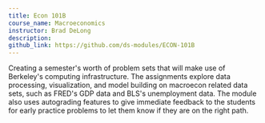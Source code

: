 ```yaml
---
title: Econ 101B
course_name: Macroeconomics
instructor: Brad DeLong
description:
github_link: https://github.com/ds-modules/ECON-101B
---
```

Creating a semester's worth of problem sets that will make use of Berkeley's 
computing infrastructure. The assignments explore data processing, 
visualization, and model building on macroecon related data sets, such as 
FRED's GDP data and BLS's unemployment data. The module also uses autograding 
features to give immediate feedback to the students for early practice 
problems to let them know if they are on the right path.
